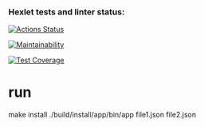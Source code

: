 ### Hexlet tests and linter status:
[![Actions Status](https://github.com/s-chepurnov/java-project-lvl2/workflows/hexlet-check/badge.svg)](https://github.com/s-chepurnov/java-project-lvl2/actions)

[![Maintainability](https://api.codeclimate.com/v1/badges/43d38a60c5a162503252/maintainability)](https://codeclimate.com/github/s-chepurnov/java-project-lvl2/maintainability)

[![Test Coverage](https://api.codeclimate.com/v1/badges/43d38a60c5a162503252/test_coverage)](https://codeclimate.com/github/s-chepurnov/java-project-lvl2/test_coverage)

# run
make install
./build/install/app/bin/app file1.json file2.json
